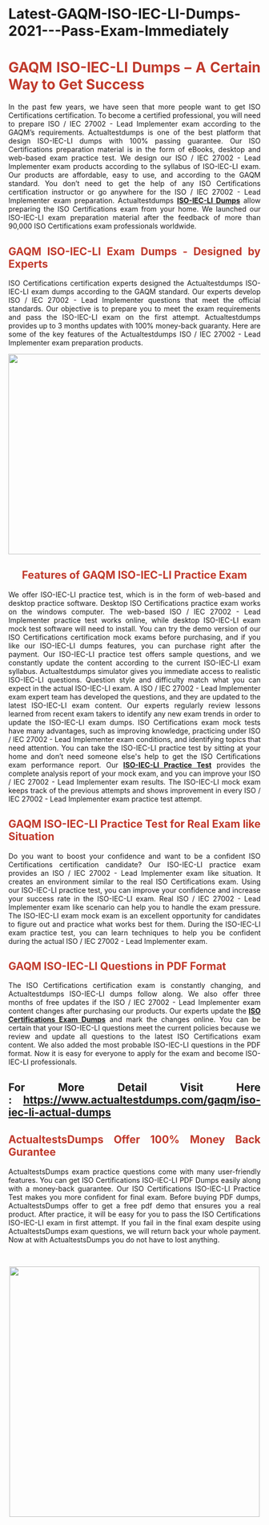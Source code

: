 # Latest-GAQM-ISO-IEC-LI-Dumps-2021---Pass-Exam-Immediately
<h1 style="text-align: justify;"><span style="color:#c0392b;"><strong>GAQM ISO-IEC-LI Dumps – A Certain Way to Get Success</strong></span></h1>

<p style="text-align: justify;">In the past few years, we have seen that more people want to get ISO Certifications certification. To become a certified professional, you will need to prepare ISO / IEC 27002 - Lead Implementer exam according to the GAQM’s requirements. Actualtestdumps is one of the best platform that design ISO-IEC-LI dumps with 100% passing guarantee. Our ISO Certifications preparation material is in the form of eBooks, desktop and web-based exam practice test. We design our ISO / IEC 27002 - Lead Implementer exam products according to the syllabus of ISO-IEC-LI exam. Our products are affordable, easy to use, and according to the GAQM standard. You don’t need to get the help of any ISO Certifications certification instructor or go anywhere for the ISO / IEC 27002 - Lead Implementer exam preparation. Actualtestdumps <strong><a href="https://www.actualtestdumps.com/gaqm/iso-iec-li-actual-dumps">ISO-IEC-LI Dumps</a></strong> allow preparing the ISO Certifications exam from your home. We launched our ISO-IEC-LI exam preparation material after the feedback of more than 90,000 ISO Certifications exam professionals worldwide.</p>

<h2 style="text-align: justify;"><span style="color:#c0392b;"><strong>GAQM ISO-IEC-LI Exam Dumps - Designed by Experts</strong></span></h2>

<p style="text-align: justify;">ISO Certifications certification experts designed the Actualtestdumps ISO-IEC-LI exam dumps according to the GAQM standard. Our experts develop ISO / IEC 27002 - Lead Implementer questions that meet the official standards. Our objective is to prepare you to meet the exam requirements and pass the ISO-IEC-LI exam on the first attempt. Actualtestdumps provides up to 3 months updates with 100% money-back guaranty. Here are some of the key features of the Actualtestdumps ISO / IEC 27002 - Lead Implementer exam preparation products.</p>

<p style="text-align: center;"><a href="https://www.actualtestdumps.com/gaqm/iso-iec-li-actual-dumps"><img alt="" src="https://i.imgur.com/3skVhPL.png" style="width: 700px; height: 400px;" /></a></p>

<h2 style="text-align: center;"><span style="color:#c0392b;"><strong>Features of GAQM ISO-IEC-LI Practice Exam</strong></span></h2>

<p style="text-align: justify;">We offer ISO-IEC-LI practice test, which is in the form of web-based and desktop practice software. Desktop ISO Certifications practice exam works on the windows computer. The web-based ISO / IEC 27002 - Lead Implementer practice test works online, while desktop ISO-IEC-LI exam mock test software will need to install. You can try the demo version of our ISO Certifications certification mock exams before purchasing, and if you like our ISO-IEC-LI dumps features, you can purchase right after the payment. Our ISO-IEC-LI practice test offers sample questions, and we constantly update the content according to the current ISO-IEC-LI exam syllabus. Actualtestdumps simulator gives you immediate access to realistic ISO-IEC-LI questions. Question style and difficulty match what you can expect in the actual ISO-IEC-LI exam. A ISO / IEC 27002 - Lead Implementer exam expert team has developed the questions, and they are updated to the latest ISO-IEC-LI exam content. Our experts regularly review lessons learned from recent exam takers to identify any new exam trends in order to update the ISO-IEC-LI exam dumps. ISO Certifications exam mock tests have many advantages, such as improving knowledge, practicing under ISO / IEC 27002 - Lead Implementer exam conditions, and identifying topics that need attention. You can take the ISO-IEC-LI practice test by sitting at your home and don’t need someone else's help to get the ISO Certifications exam performance report. Our <strong><a href="https://www.actualtestdumps.com/gaqm/iso-iec-li-actual-dumps">ISO-IEC-LI Practice Test</a></strong> provides the complete analysis report of your mock exam, and you can improve your ISO / IEC 27002 - Lead Implementer exam results. The ISO-IEC-LI mock exam keeps track of the previous attempts and shows improvement in every ISO / IEC 27002 - Lead Implementer exam practice test attempt.</p>

<h2 style="text-align: justify;"><span style="color:#c0392b;"><strong>GAQM ISO-IEC-LI Practice Test for Real Exam like Situation</strong></span></h2>

<p style="text-align: justify;">Do you want to boost your confidence and want to be a confident ISO Certifications certification candidate? Our ISO-IEC-LI practice exam provides an ISO / IEC 27002 - Lead Implementer exam like situation. It creates an environment similar to the real ISO Certifications exam. Using our ISO-IEC-LI practice test, you can improve your confidence and increase your success rate in the ISO-IEC-LI exam. Real ISO / IEC 27002 - Lead Implementer exam like scenario can help you to handle the exam pressure. The ISO-IEC-LI exam mock exam is an excellent opportunity for candidates to figure out and practice what works best for them. During the ISO-IEC-LI exam practice test, you can learn techniques to help you be confident during the actual ISO / IEC 27002 - Lead Implementer exam.</p>

<h2 style="text-align: justify;"><span style="color:#c0392b;"><strong>GAQM ISO-IEC-LI Questions in PDF Format</strong></span></h2>

<p style="text-align: justify;">The ISO Certifications certification exam is constantly changing, and Actualtestdumps ISO-IEC-LI dumps follow along. We also offer three months of free updates if the ISO / IEC 27002 - Lead Implementer exam content changes after purchasing our products. Our experts update the <strong><a href="https://www.actualtestdumps.com/gaqm/iso-certifications-exam-dumps.html">ISO Certifications Exam Dumps</a></strong> and mark the changes online. You can be certain that your ISO-IEC-LI questions meet the current policies because we review and update all questions to the latest ISO Certifications exam content. We also added the most probable ISO-IEC-LI questions in the PDF format. Now it is easy for everyone to apply for the exam and become ISO-IEC-LI professionals.</p>

<h2 style="text-align: justify;"><strong>For More Detail Visit Here : <a href="https://www.actualtestdumps.com/gaqm/iso-iec-li-actual-dumps">https://www.actualtestdumps.com/gaqm/iso-iec-li-actual-dumps</a></strong></h2>

<h2 style="text-align: justify;"><span style="color:#c0392b;"><strong>ActualtestsDumps Offer 100% Money Back Gurantee</strong></span></h2>

<p style="text-align: justify;">ActualtestsDumps exam practice questions come with many user-friendly features. You can get ISO Certifications ISO-IEC-LI PDF Dumps easily along with a money-back guarantee. Our ISO Certifications ISO-IEC-LI Practice Test makes you more confident for final exam. Before buying PDF dumps, ActualtestsDumps offer to get a free pdf demo that ensures you a real product. After practice, it will be easy for you to pass the ISO Certifications ISO-IEC-LI exam in first attempt. If you fail in the final exam despite using ActualtestsDumps exam questions, we will return back your whole payment. Now at with ActualtestsDumps you do not have to lost anything. </p>

<p style="text-align: justify;"> </p>

<p style="text-align: center;"><a href="https://www.actualtestdumps.com/gaqm-exam-dumps"><img alt="" src="https://i.imgur.com/mKvbW7p.png" style="width: 500px; height: 500px;" /></a></p>
